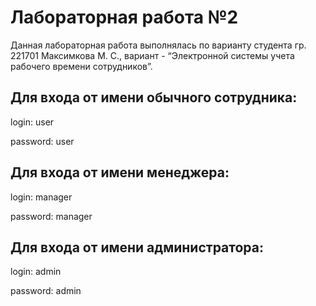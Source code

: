 # Лабораторная работа №2

Данная лабораторная работа выполнялась по варианту студента гр. 221701 Максимкова М. С., вариант - “Электронной системы учета рабочего времени сотрудников”.

Для входа от имени обычного сотрудника:
---
login: user

password: user

Для входа от имени менеджера:
---
login: manager

password: manager

Для входа от имени администратора:
---
login: admin

password: admin

